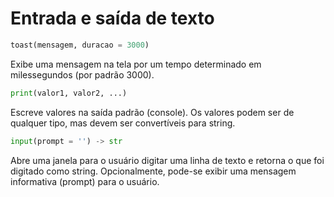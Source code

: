 # Entrada e saída de texto

```python
toast(mensagem, duracao = 3000)
```

Exibe uma mensagem na tela por um tempo determinado em milessegundos (por padrão 3000).

```python
print(valor1, valor2, ...)
```

Escreve valores na saída padrão (console). Os valores podem ser de qualquer tipo, mas devem ser convertíveis para string.

```python
input(prompt = '') -> str
```

Abre uma janela para o usuário digitar uma linha de texto e retorna o que foi digitado como string. Opcionalmente, pode-se exibir uma mensagem informativa (prompt) para o usuário.

